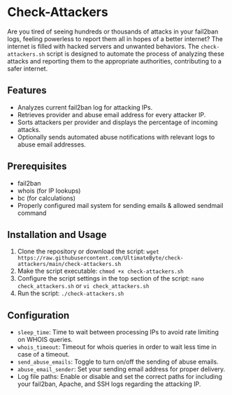 # Check-Attackers

Are you tired of seeing hundreds or thousands of attacks in your fail2ban logs, feeling powerless to report them all in hopes of a better internet? The internet is filled with hacked servers and unwanted behaviors. The `check-attackers.sh` script is designed to automate the process of analyzing these attacks and reporting them to the appropriate authorities, contributing to a safer internet.

## Features

- Analyzes current fail2ban log for attacking IPs.
- Retrieves provider and abuse email address for every attacker IP.
- Sorts attackers per provider and displays the percentage of incoming attacks.
- Optionally sends automated abuse notifications with relevant logs to abuse email addresses.

## Prerequisites

- fail2ban
- whois (for IP lookups)
- bc (for calculations)
- Properly configured mail system for sending emails & allowed sendmail command

## Installation and Usage

1. Clone the repository or download the script: `wget https://raw.githubusercontent.com/UltimateByte/check-attackers/main/check-attackers.sh`
2. Make the script executable: `chmod +x check-attackers.sh`
3. Configure the script settings in the top section of the script: `nano check_attackers.sh` or `vi check_attackers.sh`
4. Run the script: `./check-attackers.sh`

## Configuration

- `sleep_time`: Time to wait between processing IPs to avoid rate limiting on WHOIS queries.
- `whois_timeout`: Timeout for whois queries in order to wait less time in case of a timeout.
- `send_abuse_emails`: Toggle to turn on/off the sending of abuse emails.
- `abuse_email_sender`: Set your sending email address for proper delivery.
- Log file paths: Enable or disable and set the correct paths for including your fail2ban, Apache, and SSH logs regarding the attacking IP.
